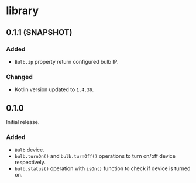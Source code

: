 # library


## 0.1.1 (SNAPSHOT)

### Added

- `Bulb.ip` property return configured bulb IP.

### Changed

- Kotlin version updated to `1.4.30`.

## 0.1.0

Initial release.

### Added

- `Bulb` device.
- `bulb.turnOn()` and `bulb.turnOff()` operations to turn on/off device respectively.
- `bulb.status()` operation with `isOn()` function to check if device is turned on.
